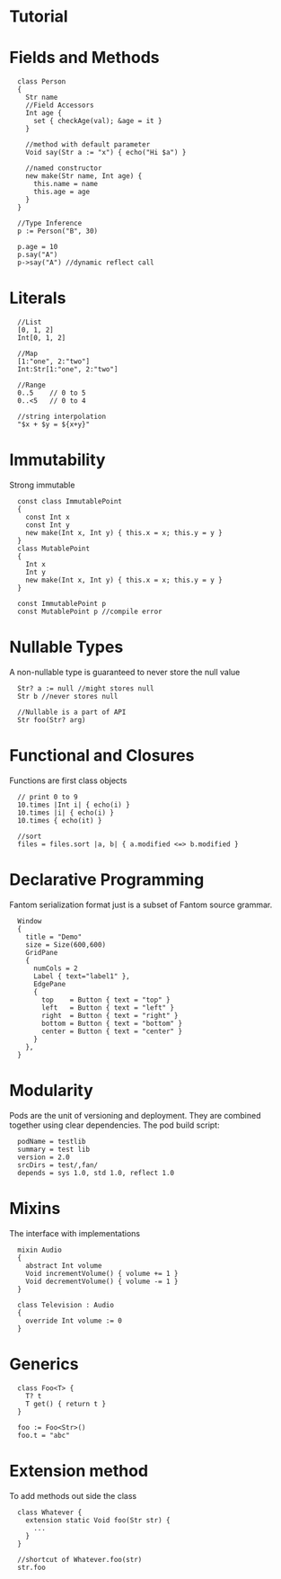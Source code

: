 
# Tutorial #

Fields and Methods
=======
```
  class Person
  {
    Str name
    //Field Accessors
    Int age {
      set { checkAge(val); &age = it }
    }

    //method with default parameter
    Void say(Str a := "x") { echo("Hi $a") }

    //named constructor
    new make(Str name, Int age) {
      this.name = name
      this.age = age
    }
  }

  //Type Inference
  p := Person("B", 30)

  p.age = 10
  p.say("A")
  p->say("A") //dynamic reflect call

```

Literals
========
```
  //List
  [0, 1, 2]
  Int[0, 1, 2]

  //Map
  [1:"one", 2:"two"]
  Int:Str[1:"one", 2:"two"]

  //Range
  0..5    // 0 to 5
  0..<5   // 0 to 4

  //string interpolation
  "$x + $y = ${x+y}"
```

Immutability
========
Strong immutable
```
  const class ImmutablePoint
  {
    const Int x
    const Int y
    new make(Int x, Int y) { this.x = x; this.y = y }
  }
  class MutablePoint
  {
    Int x
    Int y
    new make(Int x, Int y) { this.x = x; this.y = y }
  }

  const ImmutablePoint p
  const MutablePoint p //compile error
```

Nullable Types
========
A non-nullable type is guaranteed to never store the null value
```
  Str? a := null //might stores null
  Str b //never stores null

  //Nullable is a part of API
  Str foo(Str? arg)
```

Functional and Closures
=======
Functions are first class objects
```
  // print 0 to 9
  10.times |Int i| { echo(i) }
  10.times |i| { echo(i) }
  10.times { echo(it) }

  //sort
  files = files.sort |a, b| { a.modified <=> b.modified }
```

Declarative Programming
=======
Fantom serialization format just is a subset of Fantom source grammar.
```
  Window
  {
    title = "Demo"
    size = Size(600,600)
    GridPane
    {
      numCols = 2
      Label { text="label1" },
      EdgePane
      {
        top    = Button { text = "top" }
        left   = Button { text = "left" }
        right  = Button { text = "right" }
        bottom = Button { text = "bottom" }
        center = Button { text = "center" }
      }
    },
  }
```

Modularity
=======
Pods are the unit of versioning and deployment. They are combined together using clear dependencies.
The pod build script:
```
  podName = testlib
  summary = test lib
  version = 2.0
  srcDirs = test/,fan/
  depends = sys 1.0, std 1.0, reflect 1.0
```


Mixins
========
The interface with implementations
```
  mixin Audio
  {
    abstract Int volume
    Void incrementVolume() { volume += 1 }
    Void decrementVolume() { volume -= 1 }
  }

  class Television : Audio
  {
    override Int volume := 0
  }
```

Generics
=======
```
  class Foo<T> {
    T? t
    T get() { return t }
  }

  foo := Foo<Str>()
  foo.t = "abc"
```

Extension method
======
To add methods out side the class
```
  class Whatever {
    extension static Void foo(Str str) {
      ...
    }
  }

  //shortcut of Whatever.foo(str)
  str.foo
```

